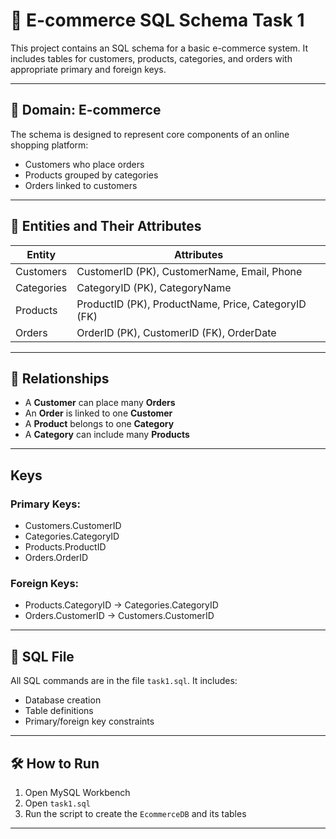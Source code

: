 # 🛒 E-commerce SQL Schema Task 1 

This project contains an SQL schema for a basic e-commerce system. It includes tables for customers, products, categories, and orders with appropriate primary and foreign keys.

---

## 📌 Domain: E-commerce

The schema is designed to represent core components of an online shopping platform:

- Customers who place orders
- Products grouped by categories
- Orders linked to customers

---

## 🧱 Entities and Their Attributes

| Entity     | Attributes                                  |
|------------|----------------------------------------------|
| Customers  | CustomerID (PK), CustomerName, Email, Phone  |
| Categories | CategoryID (PK), CategoryName                |
| Products   | ProductID (PK), ProductName, Price, CategoryID (FK) |
| Orders     | OrderID (PK), CustomerID (FK), OrderDate     |

---

## 🔗 Relationships

- A **Customer** can place many **Orders**
- An **Order** is linked to one **Customer**
- A **Product** belongs to one **Category**
- A **Category** can include many **Products**

---

##  Keys

### Primary Keys:
- Customers.CustomerID
- Categories.CategoryID
- Products.ProductID
- Orders.OrderID

### Foreign Keys:
- Products.CategoryID → Categories.CategoryID
- Orders.CustomerID → Customers.CustomerID

---

## 🧾 SQL File

All SQL commands are in the file `task1.sql`. It includes:
- Database creation
- Table definitions
- Primary/foreign key constraints

---

## 🛠️ How to Run

1. Open MySQL Workbench
2. Open `task1.sql`
3. Run the script to create the `EcommerceDB` and its tables

--------------------------------------------------------------------------------------------------------------------------------------------------------------------------

